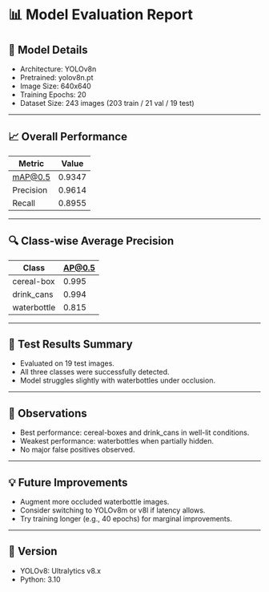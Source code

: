 # 📊 Model Evaluation Report

## 🔧 Model Details
- Architecture: YOLOv8n
- Pretrained: yolov8n.pt
- Image Size: 640x640
- Training Epochs: 20
- Dataset Size: 243 images (203 train / 21 val / 19 test)

---

## 📈 Overall Performance

| Metric    | Value  |
|-----------|--------|
| mAP@0.5   | 0.9347 |
| Precision | 0.9614 |
| Recall    | 0.8955 |

---

## 🔍 Class-wise Average Precision

| Class         | AP@0.5 |
|---------------|--------|
| cereal-box    | 0.995  |
| drink_cans    | 0.994  |
| waterbottle   | 0.815  |

---

## 🧪 Test Results Summary
- Evaluated on 19 test images.
- All three classes were successfully detected.
- Model struggles slightly with waterbottles under occlusion.

---

## 📌 Observations
- Best performance: cereal-boxes and drink_cans in well-lit conditions.
- Weakest performance: waterbottles when partially hidden.
- No major false positives observed.

---

## 💡 Future Improvements
- Augment more occluded waterbottle images.
- Consider switching to YOLOv8m or v8l if latency allows.
- Try training longer (e.g., 40 epochs) for marginal improvements.

---

## 🔁 Version
- YOLOv8: Ultralytics v8.x
- Python: 3.10
